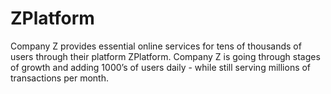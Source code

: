 # ZPlatform

Company Z provides essential online services for tens of thousands of users through their platform ZPlatform. Company Z is going through stages of growth and adding 1000’s of users daily - while still serving millions of transactions per month.
